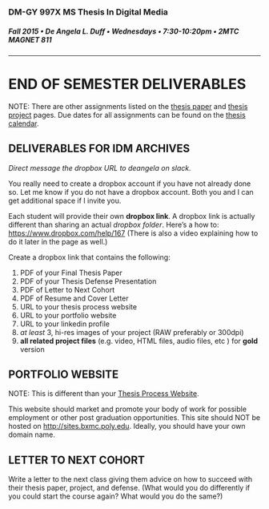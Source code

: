 ### DM-GY 997X MS Thesis In Digital Media
##### Fall 2015 • De Angela L. Duff • Wednesdays • 7:30-10:20pm • 2MTC MAGNET 811 

---

# END OF SEMESTER DELIVERABLES
NOTE: There are other assignments listed on the [thesis paper](dm997X_ms_thesis_paper.md) and [thesis project](dm997X_ms_thesis_project.md) pages. Due dates for all assignments can be found on the [thesis calendar](dm997X_ms_thesis_calendar.md).


## DELIVERABLES FOR IDM ARCHIVES 

*Direct message the dropbox URL to deangela on slack.*

You really need to create a dropbox account if you have not already done so. Let me know if you do not have a dropbox account. Both you and I can get additional space if I invite you.

Each student will provide their own **dropbox link**. A dropbox link is actually different than sharing an actual *dropbox folder*. Here’s a how to: https://www.dropbox.com/help/167 (There is also a video explaining how to do it later in the page as well.) 
 
Create a dropbox link that contains the following: 
1. PDF of your Final Thesis Paper
2. PDF of your Thesis Defense Presentation
3. PDF of Letter to Next Cohort
4. PDF of Resume and Cover Letter
3. URL to your thesis process website
4. URL to your portfolio website
5. URL to your linkedin profile
2. *at least* 3, hi-res images of your project (RAW preferably or 300dpi)
3. **all related project files** (e.g. video, HTML files, audio files, etc ) for **gold** version


## PORTFOLIO WEBSITE

NOTE: This is different than your <a href="dm4003_thesis_website.md">Thesis Process Website</a>.

This website should market and promote your body of work for possible employment or other post graduation opportunities. This site should NOT be hosted on http://sites.bxmc.poly.edu. Ideally, you should have your own domain name.


## LETTER TO NEXT COHORT  

Write a letter to the next class giving them advice on how to succeed with their thesis paper, project, and defense. (What would you do differently if you could start the course again? What would you do the same?)








